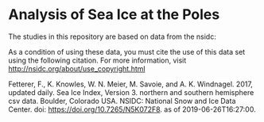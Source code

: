 # Analysis of Sea Ice at the Poles

The studies in this repository are based on data from the nsidc:

As a condition of using these data, you must cite the use of this data set using the following citation. For more information, visit http://nsidc.org/about/use_copyright.html

Fetterer, F., K. Knowles, W. N. Meier, M. Savoie, and A. K. Windnagel. 2017, updated daily. Sea Ice Index, Version 3. northern and southern hemisphere csv data. Boulder, Colorado USA. NSIDC: National Snow and Ice Data Center. doi: https://doi.org/10.7265/N5K072F8. as of 2019-06-26T16:27:00.
